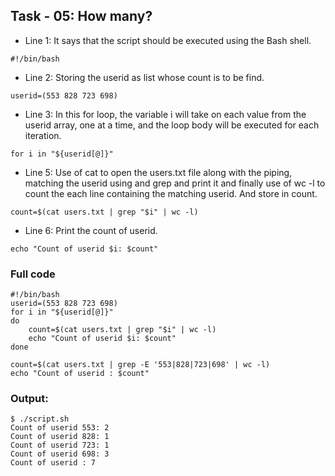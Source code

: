 ##   Task - 05: How many?
 - Line 1: It says that the script should be executed using the Bash shell.
 ```
 #!/bin/bash
 ```
 - Line 2: Storing the userid as list whose count is to be find.
```
userid=(553 828 723 698)
```
 - Line 3: In this for loop, the variable i will take on each value from the userid array, one at a time, and the loop body will be executed for each iteration.
```
for i in "${userid[@]}"
```

 - Line 5: Use of cat to open the users.txt file along with the piping, matching the userid using and grep and print it and finally use of wc -l to count the each line containing the matching userid. And store in count.
 ```
 count=$(cat users.txt | grep "$i" | wc -l)
 ```
- Line 6: Print the count of userid.
```
echo "Count of userid $i: $count"
```


### Full code 
```
#!/bin/bash
userid=(553 828 723 698)
for i in "${userid[@]}"
do 
    count=$(cat users.txt | grep "$i" | wc -l)
    echo "Count of userid $i: $count"
done

count=$(cat users.txt | grep -E '553|828|723|698' | wc -l)
echo "Count of userid : $count"
```
### Output:
```
$ ./script.sh 
Count of userid 553: 2
Count of userid 828: 1
Count of userid 723: 1
Count of userid 698: 3
Count of userid : 7

```
